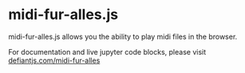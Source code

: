 # midi-fur-alles.js
midi-fur-alles.js allows you the ability to play midi files in the browser.

For documentation and live jupyter code blocks, please visit [defiantjs.com/midi-fur-alles](http://defiantjs.com/midi-fur-alles/)
